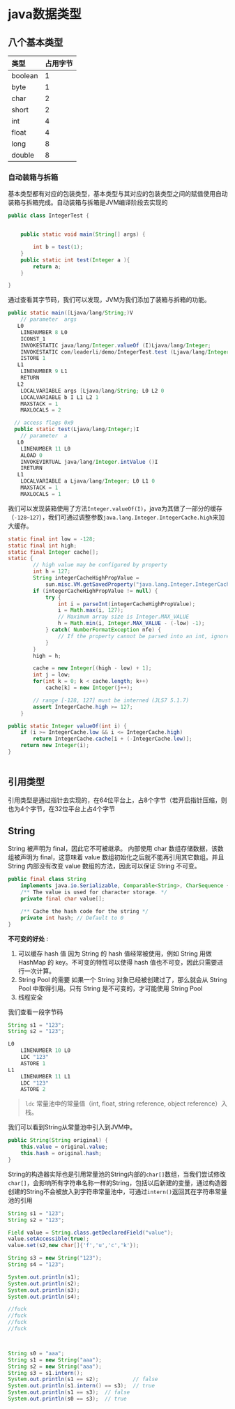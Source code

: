 # java数据类型


## 八个基本类型

| 类型     | 占用字节 |
| :------ | :------- |
| boolean | 1        |
| byte    | 1        |
| char    | 2        |
| short   | 2        |
| int     | 4        |
| float   | 4        |
| long    | 8        |
| double  | 8        |


### 自动装箱与拆箱

基本类型都有对应的包装类型，基本类型与其对应的包装类型之间的赋值使用自动装箱与拆箱完成。自动装箱与拆箱是JVM编译阶段去实现的

```java
public class IntegerTest {


    public static void main(String[] args) {

        int b = test(1);
    }
    public static int test(Integer a ){
        return a;
    }

}
```
通过查看其字节码，我们可以发现，JVM为我们添加了装箱与拆箱的功能。

```java
public static main([Ljava/lang/String;)V
    // parameter  args
   L0
    LINENUMBER 8 L0
    ICONST_1
    INVOKESTATIC java/lang/Integer.valueOf (I)Ljava/lang/Integer;
    INVOKESTATIC com/leaderli/demo/IntegerTest.test (Ljava/lang/Integer;)I
    ISTORE 1
   L1
    LINENUMBER 9 L1
    RETURN
   L2
    LOCALVARIABLE args [Ljava/lang/String; L0 L2 0
    LOCALVARIABLE b I L1 L2 1
    MAXSTACK = 1
    MAXLOCALS = 2

  // access flags 0x9
  public static test(Ljava/lang/Integer;)I
    // parameter  a
   L0
    LINENUMBER 11 L0
    ALOAD 0
    INVOKEVIRTUAL java/lang/Integer.intValue ()I
    IRETURN
   L1
    LOCALVARIABLE a Ljava/lang/Integer; L0 L1 0
    MAXSTACK = 1
    MAXLOCALS = 1
```

我们可以发现装箱使用了方法`Integer.valueOf(I)`，java为其做了一部分的缓存（`-128~127`），我们可通过调整参数`java.lang.Integer.IntegerCache.high`来加大缓存。

```java
static final int low = -128;
static final int high;
static final Integer cache[];
static {
        // high value may be configured by property
        int h = 127;
        String integerCacheHighPropValue =
            sun.misc.VM.getSavedProperty("java.lang.Integer.IntegerCache.high");
        if (integerCacheHighPropValue != null) {
            try {
                int i = parseInt(integerCacheHighPropValue);
                i = Math.max(i, 127);
                // Maximum array size is Integer.MAX_VALUE
                h = Math.min(i, Integer.MAX_VALUE - (-low) -1);
            } catch( NumberFormatException nfe) {
                // If the property cannot be parsed into an int, ignore it.
            }
        }
        high = h;

        cache = new Integer[(high - low) + 1];
        int j = low;
        for(int k = 0; k < cache.length; k++)
            cache[k] = new Integer(j++);

        // range [-128, 127] must be interned (JLS7 5.1.7)
        assert IntegerCache.high >= 127;
    }

public static Integer valueOf(int i) {
    if (i >= IntegerCache.low && i <= IntegerCache.high)
        return IntegerCache.cache[i + (-IntegerCache.low)];
    return new Integer(i);
}
    
```

## 引用类型

引用类型是通过指针去实现的，在64位平台上，占8个字节（若开启指针压缩，则也为4个字节，在32位平台上占4个字节

## String

String 被声明为 final，因此它不可被继承。 内部使用 char 数组存储数据，该数组被声明为 final，这意味着 value 数组初始化之后就不能再引用其它数组。并且 String 内部没有改变 value 数组的方法，因此可以保证 String 不可变。

```java
public final class String
    implements java.io.Serializable, Comparable<String>, CharSequence {
    /** The value is used for character storage. */
    private final char value[];

    /** Cache the hash code for the string */
    private int hash; // Default to 0
}
```
**不可变的好处** :

1. 可以缓存 hash 值 因为 String 的 hash 值经常被使用，例如 String 用做 HashMap 的 key。不可变的特性可以使得 hash 值也不可变，因此只需要进行一次计算。 
2.  String Pool 的需要 如果一个 String 对象已经被创建过了，那么就会从 String Pool 中取得引用。只有 String 是不可变的，才可能使用 String Pool
3. 线程安全



我们查看一段字节码

```java
String s1 = "123";
String s2 = "123";
```

```java
L0
    LINENUMBER 10 L0
    LDC "123"
    ASTORE 1
L1
    LINENUMBER 11 L1
    LDC "123"
    ASTORE 2
```

> `ldc` 常量池中的常量值（int, float, string reference, object reference）入栈。

我们可以看到String从常量池中引入到JVM中。

```java
public String(String original) {
    this.value = original.value;
    this.hash = original.hash;
}
```

String的构造器实际也是引用常量池的String内部的`char[]`数组，当我们尝试修改`char[]`，会影响所有字符串名称一样的String，包括以后新建的变量，通过构造器创建的String不会被放入到字符串常量池中，可通过`intern()`返回其在字符串常量池的引用

```java
String s1 = "123";
String s2 = "123";

Field value = String.class.getDeclaredField("value");
value.setAccessible(true);
value.set(s2,new char[]{'f','u','c','k'});

String s3 = new String("123");
String s4 = "123";

System.out.println(s1);
System.out.println(s2);
System.out.println(s3);
System.out.println(s4);

//fuck
//fuck
//fuck
//fuck



String s0 = "aaa";
String s1 = new String("aaa");
String s2 = new String("aaa");
String s3 = s1.intern();
System.out.println(s1 == s2);           // false
System.out.println(s1.intern() == s3);  // true
System.out.println(s1 == s3);  // false
System.out.println(s0 == s3);  // true
```
